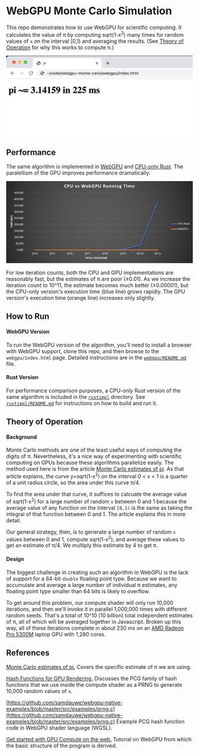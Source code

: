 # WebGPU Monte Carlo Simulation

This repo demonstrates how to use WebGPU for scientific computing.  It calculates the value of π by computing sqrt(1-x<sup>2</sup>) many times for random values of `x` on the interval [0,1) and averaging the results.  (See [Theory of Operation](#theory-of-operation) for why this works to compute π.)

<p align="center">
<img src="https://github.com/fsctl/webgpu-monte-carlo/blob/main/screenshot.png?raw=true" alt="screenshot">
</p>

## Performance

The same algorithm is implemented in [WebGPU](webgpu/) and [CPU-only Rust](rustimpl/).  The paralellism of the GPU improves performance dramatically:

![performance](https://github.com/fsctl/webgpu-monte-carlo/blob/main/time-graph.png?raw=true)

For low iteration counts, both the CPU and GPU implementations are reasonably fast, but the estimates of π are poor (±0.01).  As we increase the iteration count to 10^11, the estimate becomes much better (±0.00001), but the CPU-only version's execution time (blue line) grows rapidly.  The GPU version's execution time (orange line) increases only slightly.

## How to Run

#### WebGPU Version

To run the WebGPU version of the algorithm, you'll need to install a browser with WebGPU support, clone this repo, and then browse to the `webgpu/index.html` page.  Detailed instructions are in the [`webgpu/README.md`](webgpu/README.md) file.

#### Rust Version

For performance comparison purposes, a CPU-only Rust version of the same algorithm is included in the [`rustimpl`](rustimpl/) directory.  See [`rustimpl/README.md`](rustimpl/README.md) for instructions on how to build and run it.

## Theory of Operation

#### Background

Monte Carlo methods are one of the least useful ways of computing the digits of π. Nevertheless, it's a nice way of experimenting with scientific computing on GPUs because these algorithms parallelize easily.  The method used here is from the article [Monte Carlo estimates of pi](https://blogs.sas.com/content/iml/2016/03/14/monte-carlo-estimates-of-pi.html). As that article explains, the curve y=sqrt(1-x<sup>2</sup>) on the interval 0 < x < 1 is a quarter of a unit radius circle, so the area under this curve π/4.

To find the area under that curve, it suffices to calcuate the average value of sqrt(1-x<sup>2</sup>) for a large number of random `x` between 0 and 1 because the average value of any function on the interval `[0,1)` is the same as taking the integral of that function between 0 and 1.  The article explains this in more detail.

Our general strategy, then, is to generate a large number of random `x` values between 0 and 1, compute sqrt(1-x<sup>2</sup>), and average these values to get an estimate of π/4.  We multiply this estimate by 4 to get π.

#### Design

The biggest challenge in creating such an algorithm in WebGPU is the lack of support for a 64-bit `double` floating point type.  Because we want to accumulate and average a large number of individual π estimates, any floating point type smaller than 64 bits is likely to overflow.

To get around this problem, our compute shader will only run 10,000 iterations, and then we'll invoke it in parallel 1,000,000 times with different random seeds.  That's a total of 10^10 (10 billion) total independent estimates of π, all of which will be averaged together in Javascript.  Broken up this way, all of these iterations complete in about 230 ms on an [AMD Radeon Pro 5300M](https://www.techpowerup.com/gpu-specs/radeon-pro-5300m.c3464) laptop GPU with 1,280 cores.

## References

[Monte Carlo estimates of pi.](https://blogs.sas.com/content/iml/2016/03/14/monte-carlo-estimates-of-pi.html) Covers the specific estimate of π we are using.

[Hash Functions for GPU Rendering.](https://www.reedbeta.com/blog/hash-functions-for-gpu-rendering/) Discusses the PCG family of hash functions that we use inside the compute shader as a PRNG to generate 10,000 random values of `x`.

[https://github.com/samdauwe/webgpu-native-examples/blob/master/src/examples/prng.c](https://github.com/samdauwe/webgpu-native-examples/blob/master/src/examples/prng.c) Example PCG hash function code in WebGPU shader language (WGSL).

[Get started with GPU Compute on the web.](https://web.dev/gpu-compute/) Tutorial on WebGPU from which the basic structure of the program is derived.